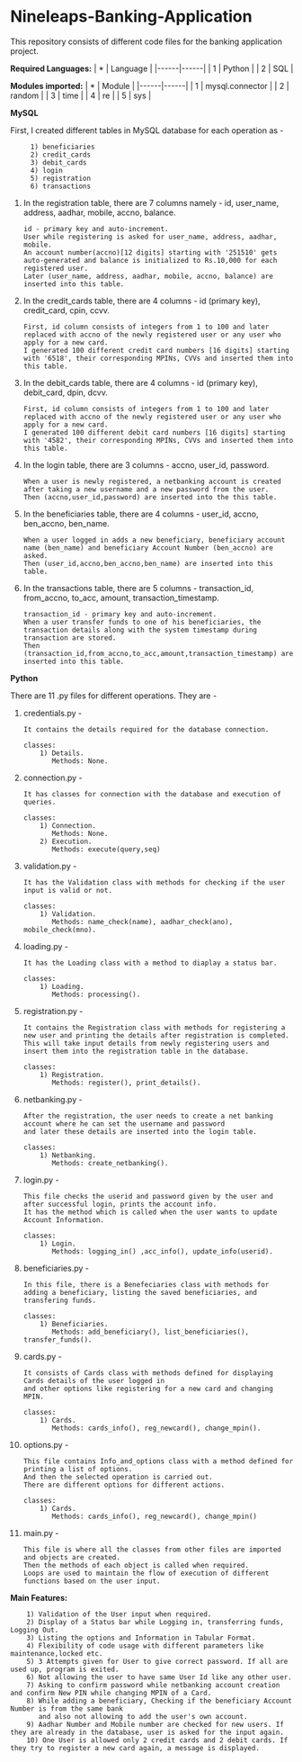# Nineleaps-Banking-Application

This repository consists of different code files for the banking application project.

**Required Languages:**
| * | Language |
|------|------|
| 1 | Python |
| 2 | SQL |

**Modules imported:**
| * | Module |
|------|------|
| 1 | mysql.connector |
| 2 | random |
| 3 | time |
| 4 | re |
| 5 | sys |

**MySQL**

First, I created different tables in MySQL database for each operation as -

         1) beneficiaries
         2) credit_cards
         3) debit_cards
         4) login
         5) registration
         6) transactions

1) In the registration table, there are 7 columns namely - id, user_name, address, aadhar, mobile, accno, balance.

       id - primary key and auto-increment.
       User while registering is asked for user_name, address, aadhar, mobile.
       An account number(accno)[12 digits] starting with '251510' gets auto-generated and balance is initialized to Rs.10,000 for each registered user.
       Later (user_name, address, aadhar, mobile, accno, balance) are inserted into this table.
       
2) In the credit_cards table, there are 4 columns - id (primary key), credit_card, cpin, ccvv.

       First, id column consists of integers from 1 to 100 and later replaced with accno of the newly registered user or any user who apply for a new card.
       I generated 100 different credit card numbers [16 digits] starting with '6518', their corresponding MPINs, CVVs and inserted them into this table.
       
3) In the debit_cards table, there are 4 columns - id (primary key), debit_card, dpin, dcvv.

       First, id column consists of integers from 1 to 100 and later replaced with accno of the newly registered user or any user who apply for a new card.
       I generated 100 different debit card numbers [16 digits] starting with '4582', their corresponding MPINs, CVVs and inserted them into this table.
       
4) In the login table, there are 3 columns - accno, user_id, password.

       When a user is newly registered, a netbanking account is created after taking a new username and a new password from the user.
       Then (accno,user_id,password) are inserted into the this table.
       
5) In the beneficiaries table, there are 4 columns - user_id, accno, ben_accno, ben_name.

       When a user logged in adds a new beneficiary, beneficiary account name (ben_name) and beneficiary Account Number (ben_accno) are asked.
       Then (user_id,accno,ben_accno,ben_name) are inserted into this table.
       
6) In the transactions table, there are 5 columns - transaction_id, from_accno, to_acc, amount, transaction_timestamp.

       transaction_id - primary key and auto-increment.
       When a user transfer funds to one of his beneficiaries, the transaction details along with the system timestamp during transaction are stored.
       Then (transaction_id,from_accno,to_acc,amount,transaction_timestamp) are inserted into this table.

**Python**

There are 11 .py files for different operations. They are -

1) credentials.py -

       It contains the details required for the database connection.

       classes:
           1) Details.
              Methods: None.
2) connection.py -

       It has classes for connection with the database and execution of queries.

       classes:
           1) Connection.
              Methods: None.
           2) Execution.
              Methods: execute(query,seq)
3) validation.py -

       It has the Validation class with methods for checking if the user input is valid or not.

       classes:
           1) Validation.
              Methods: name_check(name), aadhar_check(ano), mobile_check(mno).
4) loading.py -

       It has the Loading class with a method to diaplay a status bar.

       classes:
           1) Loading.
              Methods: processing().
5) registration.py -

       It contains the Registration class with methods for registering a new user and printing the details after registration is completed.
       This will take input details from newly registering users and insert them into the registration table in the database.

       classes:
           1) Registration.
              Methods: register(), print_details().
6) netbanking.py -

       After the registration, the user needs to create a net banking account where he can set the username and password
       and later these details are inserted into the login table.

       classes:
           1) Netbanking.
              Methods: create_netbanking().
7) login.py -

       This file checks the userid and password given by the user and after successful login, prints the account info.
       It has the method which is called when the user wants to update Account Information.

       classes:
           1) Login.
              Methods: logging_in() ,acc_info(), update_info(userid).
8) beneficiaries.py -

       In this file, there is a Benefeciaries class with methods for adding a beneficiary, listing the saved beneficiaries, and transfering funds.

       classes:
           1) Beneficiaries.
              Methods: add_beneficiary(), list_beneficiaries(), transfer_funds().
9) cards.py -

       It consists of Cards class with methods defined for displaying Cards details of the user logged in
       and other options like registering for a new card and changing MPIN.

       classes:
           1) Cards.
              Methods: cards_info(), reg_newcard(), change_mpin().
10) options.py -

        This file contains Info_and_options class with a method defined for printing a list of options.
        And then the selected operation is carried out.
        There are different options for different actions.

        classes:
            1) Cards.
               Methods: cards_info(), reg_newcard(), change_mpin()
11) main.py -

        This file is where all the classes from other files are imported and objects are created.
        Then the methods of each object is called when required.
        Loops are used to maintain the flow of execution of different functions based on the user input.

**Main Features:**

        1) Validation of the User input when required.
        2) Display of a Status bar while Logging in, transferring funds, Logging Out.
        3) Listing the options and Information in Tabular Format.
        4) Flexibility of code usage with different parameters like maintenance,locked etc.
        5) 3 Attempts given for User to give correct password. If all are used up, program is exited.
        6) Not allowing the user to have same User Id like any other user.
        7) Asking to confirm password while netbanking account creation and confirm New PIN while changing MPIN of a Card.
        8) While adding a beneficiary, Checking if the beneficiary Account Number is from the same bank
           and also not allowing to add the user's own account.
        9) Aadhar Number and Mobile number are checked for new users. If they are already in the database, user is asked for the input again.
        10) One User is allowed only 2 credit cards and 2 debit cards. If they try to register a new card again, a message is displayed.
